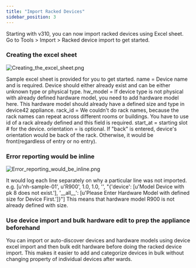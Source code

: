 ```yaml
---
title: "Import Racked Devices"
sidebar_position: 3
---
```


Starting with v310, you can now import racked devices using Excel sheet. Go to Tools > Import > Racked device import to get started.

### Creating the excel sheet

![Creating_the_excel_sheet.png](/assets/images/Creating_the_excel_sheet.png)

Sample excel sheet is provided for you to get started. name = Device name and is required. Device should either already exist and can be either unknown type or physical type. hw\_model = If device type is not physical with already defined hardware model, you need to add hardware model here. This hardware model should already have a defined size and type in device42 appliance. rack\_id = We couldn't do rack names, because the rack names can repeat across different rooms or buildings. You have to use id of a rack already defined and this field is required. start\_at = starting slot # for the device. orientation = is optional. If "back" is entered, device's orientation would be back of the rack. Otherwise, it would be front(regardless of entry or no entry).

### Error reporting would be inline

![Error_reporting_would_be_inline.png](/assets/images/Error_reporting_would_be_inline.png)

It would log each line separately on why a particular line was not imported. e.g. \[u'nh-sample-01', u'R900', 1.0, 1.0, '', "{'device': \[u'Model Device with pk 8 does not exist.'\], '\_\_all\_\_': \[u'Please Enter Hardware Model with defined size for Device First.'\]}"\] This means that hardware model R900 is not already defined with size.

### Use device import and bulk hardware edit to prep the appliance beforehand

You can import or auto-discover devices and hardware models using device excel import and then bulk edit hardware before doing the racked device import. This makes it easier to add and categorize devices in bulk without changing property of individual devices after wards.
